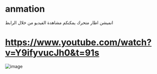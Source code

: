 # anmation
انميشن اطار متحرك
يمكنكم مشاهدة الفيديو من خلال الرابط


# https://www.youtube.com/watch?v=Y9ifyvucJh0&t=91s 

![image](https://user-images.githubusercontent.com/100274105/155285545-8274e90a-4235-4c51-9874-31bff3fc1c9f.png)


